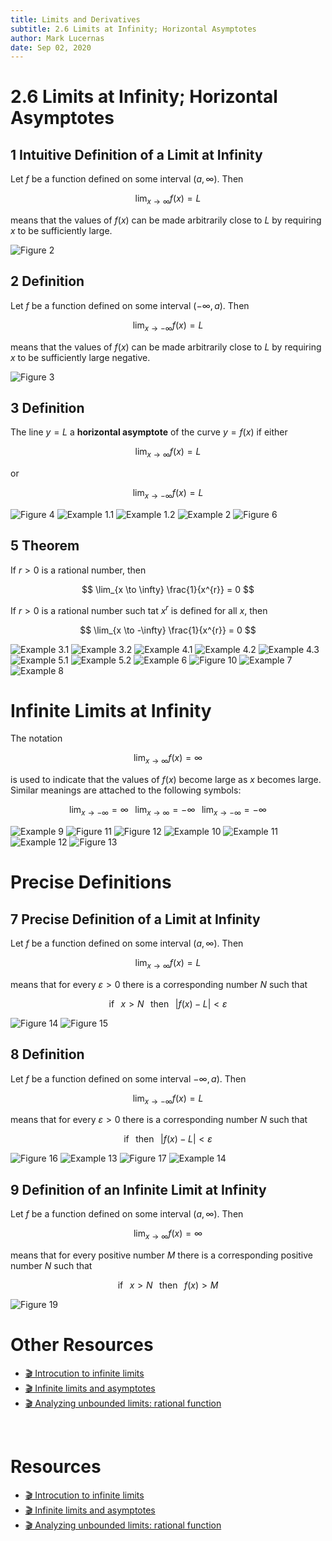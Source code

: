 ```yaml
---
title: Limits and Derivatives
subtitle: 2.6 Limits at Infinity; Horizontal Asymptotes
author: Mark Lucernas
date: Sep 02, 2020
---
```



# 2.6 Limits at Infinity; Horizontal Asymptotes

## 1 Intuitive Definition of a Limit at Infinity

Let $f$ be a function defined on some interval $(a, \infty)$. Then

$$
\lim_{x \to \infty} f(x) = L
$$

means that the values of $f(x)$ can be made arbitrarily close to $L$ by
requiring $x$ to be sufficiently large.

![Figure 2](../../../../../files/fall-2020/MATH-150/chapter-2/2.6_figure-2.png)

## 2 Definition

Let $f$ be a function defined on some interval $(-\infty, a)$. Then

$$
\lim_{x \to -\infty} f(x) = L
$$

means that the values of $f(x)$ can be made arbitrarily close to $L$ by
requiring $x$ to be sufficiently large negative.

![Figure 3](../../../../../files/fall-2020/MATH-150/chapter-2/2.6_figure-3.png)

## 3 Definition

The line $y = L$ a **horizontal asymptote** of the curve $y = f(x)$ if either

$$
\lim_{x \to \infty} f(x) = L
$$

or

$$
\lim_{x \to -\infty} f(x) = L
$$

![Figure 4](../../../../../files/fall-2020/MATH-150/chapter-2/2.6_figure-4.png)
![Example 1.1](../../../../../files/fall-2020/MATH-150/chapter-2/2.6_example-1.1.png)
![Example 1.2](../../../../../files/fall-2020/MATH-150/chapter-2/2.6_example-1.2.png)
![Example 2](../../../../../files/fall-2020/MATH-150/chapter-2/2.6_example-2.png)
![Figure 6](../../../../../files/fall-2020/MATH-150/chapter-2/2.6_figure-6.png)

## 5 Theorem

If $r > 0$ is a rational number, then

$$
\lim_{x \to \infty} \frac{1}{x^{r}} = 0
$$

If $r > 0$ is a rational number such tat $x^{r}$ is defined for all $x$, then

$$
\lim_{x \to -\infty} \frac{1}{x^{r}} = 0
$$

![Example 3.1](../../../../../files/fall-2020/MATH-150/chapter-2/2.6_example-3.1.png)
![Example 3.2](../../../../../files/fall-2020/MATH-150/chapter-2/2.6_example-3.2.png)
![Example 4.1](../../../../../files/fall-2020/MATH-150/chapter-2/2.6_example-4.1.png)
![Example 4.2](../../../../../files/fall-2020/MATH-150/chapter-2/2.6_example-4.2.png)
![Example 4.3](../../../../../files/fall-2020/MATH-150/chapter-2/2.6_example-4.3.png)
![Example 5.1](../../../../../files/fall-2020/MATH-150/chapter-2/2.6_example-5.1.png)
![Example 5.2](../../../../../files/fall-2020/MATH-150/chapter-2/2.6_example-5.2.png)
![Example 6](../../../../../files/fall-2020/MATH-150/chapter-2/2.6_example-6.png)
![Figure 10](../../../../../files/fall-2020/MATH-150/chapter-2/2.figure-10.png)
![Example 7](../../../../../files/fall-2020/MATH-150/chapter-2/2.6_example-7.png)
![Example 8](../../../../../files/fall-2020/MATH-150/chapter-2/2.6_example-8.png)

# Infinite Limits at Infinity

The notation

$$
\lim_{x \to \infty} f(x) = \infty
$$

is used to indicate that the values of $f(x)$ become large as $x$ becomes large.
Similar meanings are attached to the following symbols:

$$
\lim_{x \to -\infty} = \infty \;\;\; \lim_{x \to \infty} = -\infty \;\;\; \lim_{x \to -\infty} = -\infty
$$

![Example 9](../../../../../files/fall-2020/MATH-150/chapter-2/2.6_example-9.png)
![Figure 11](../../../../../files/fall-2020/MATH-150/chapter-2/2.6_figure-11.png)
![Figure 12](../../../../../files/fall-2020/MATH-150/chapter-2/2.6_figure-12.png)
![Example 10](../../../../../files/fall-2020/MATH-150/chapter-2/2.6_example-10.png)
![Example 11](../../../../../files/fall-2020/MATH-150/chapter-2/2.6_example-11.png)
![Example 12](../../../../../files/fall-2020/MATH-150/chapter-2/2.6_example-12.png)
![Figure 13](../../../../../files/fall-2020/MATH-150/chapter-2/2.6_figure-13.png)

# Precise Definitions

## 7 Precise Definition of a Limit at Infinity

Let $f$ be a function defined on some interval $(a, \infty)$. Then

$$
\lim_{x \to \infty} f(x) = L
$$

means that for every $\varepsilon > 0$ there is a corresponding number $N$ such
that

$$
\text{if} \;\;\; x > N \;\;\; \text{then} \;\;\; |f(x) - L| < \varepsilon
$$

![Figure 14](../../../../../files/fall-2020/MATH-150/chapter-2/2.6_figure-14.png)
![Figure 15](../../../../../files/fall-2020/MATH-150/chapter-2/2.6_figure-15.png)

## 8 Definition

Let $f$ be a function defined on some interval $-\infty, a)$. Then

$$
\lim_{x \to -\infty} f(x) = L
$$

means that for every $\varepsilon > 0$ there is a corresponding number $N$ such
that

$$
\text{if} \;\;\; \text{then} \;\;\; |f(x) - L| < \varepsilon
$$


![Figure 16](../../../../../files/fall-2020/MATH-150/chapter-2/2.6_figure-16.png)
![Example 13](../../../../../files/fall-2020/MATH-150/chapter-2/2.6_example-13.png)
![Figure 17](../../../../../files/fall-2020/MATH-150/chapter-2/2.6_figure-17.png)
![Example 14](../../../../../files/fall-2020/MATH-150/chapter-2/2.6_example-14.png)

## 9 Definition of an Infinite Limit at Infinity

Let $f$ be a function defined on some interval $(a, \infty)$. Then

$$
\lim_{x \to \infty} f(x) = \infty
$$

means that for every positive number $M$ there is a corresponding positive
number $N$ such that

$$
\text{if} \;\;\; x > N \;\;\; \text{then} \;\;\; f(x) > M
$$

![Figure 19](../../../../../files/fall-2020/MATH-150/chapter-2/2.6_figure-19.png)


# Other Resources

- [🎬 Introcution to infinite limits](https://www.khanacademy.org/math/ap-calculus-ab/ab-limits-new/ab-1-14/v/introduction-to-infinite-limits)
- [🎬 Infinite limits and asymptotes](https://www.khanacademy.org/math/ap-calculus-ab/ab-limits-new/ab-1-14/v/infinite-limits-and-asymptotes)
- [🎬 Analyzing unbounded limits: rational function](https://www.khanacademy.org/math/ap-calculus-ab/ab-limits-new/ab-1-14/v/unbounded-limits-algebraic-1)


<br>

# Resources

- [🎬 Introcution to infinite limits](https://www.khanacademy.org/math/ap-calculus-ab/ab-limits-new/ab-1-14/v/introduction-to-infinite-limits)
- [🎬 Infinite limits and asymptotes](https://www.khanacademy.org/math/ap-calculus-ab/ab-limits-new/ab-1-14/v/infinite-limits-and-asymptotes)
- [🎬 Analyzing unbounded limits: rational function](https://www.khanacademy.org/math/ap-calculus-ab/ab-limits-new/ab-1-14/v/unbounded-limits-algebraic-1)

